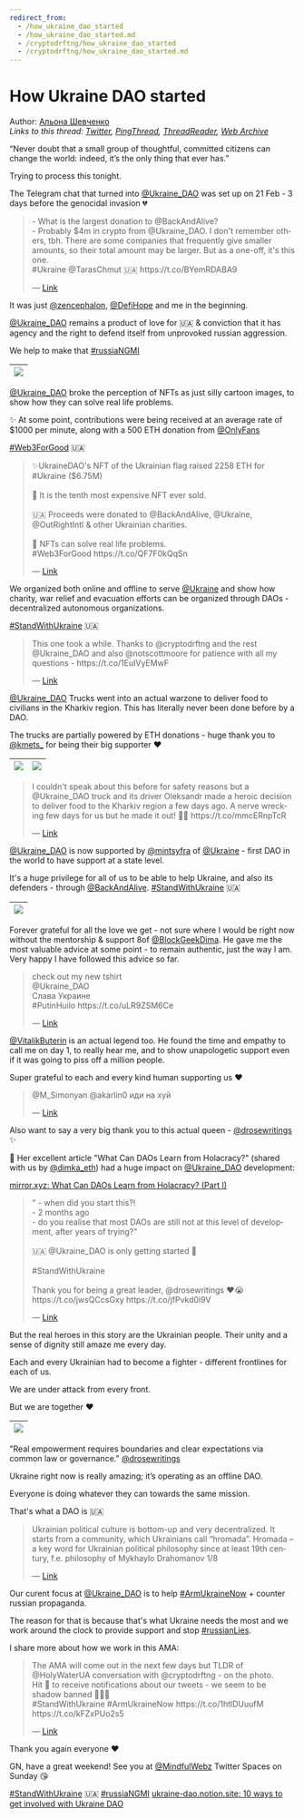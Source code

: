 ```yaml
---
redirect_from:
  - /how_ukraine_dao_started
  - /how_ukraine_dao_started.md
  - /cryptodrftng/how_ukraine_dao_started
  - /cryptodrftng/how_ukraine_dao_started.md
---
```

# How Ukraine DAO started

Author: [Альона Шевченко](https://twitter.com/cryptodrftng)  
*Links to this thread: [Twitter](https://twitter.com/cryptodrftng/status/1525282533037965315), [PingThread](https://pingthread.com/thread/1525282533037965315), [ThreadReader](https://threadreaderapp.com/thread/1525282533037965315.html), [Web Archive](https://web.archive.org/web/*/https://twitter.com/cryptodrftng/status/1525282533037965315)*

“Never doubt that a small group of thoughtful, committed citizens can change the world: indeed, it’s the only thing that ever has.”

Trying to process this tonight. 

The Telegram chat that turned into [@Ukraine_DAO](https://twitter.com/Ukraine_DAO) was set up on 21 Feb - 3 days before the genocidal invasion 💔

<blockquote class="twitter-tweet">
    <p lang="en" dir="ltr">
    - What is the largest donation to @BackAndAlive?<br />
    - Probably $4m in crypto from @Ukraine_DAO. I don&#39;t remember others, tbh. There are some companies that frequently give smaller amounts, so their total amount may be larger.  But as a one-off, it&#39;s this one.<br />
    #Ukraine @TarasChmut 🇺🇦 https://t.co/BYemRDABA9<br />
    </p>
    &mdash; <a href="https://twitter.com/Ukraine_DAO/status/1525267890852749312">Link</a>
</blockquote>

It was just [@zencephalon](https://twitter.com/zencephalon), [@DefiHope](https://twitter.com/DefiHope) and me in the beginning. 

[@Ukraine_DAO](https://twitter.com/Ukraine_DAO) remains a product of love for 🇺🇦 & conviction that it has agency and the right to defend itself from unprovoked russian aggression. 

We help to make that [#russiaNGMI](https://twitter.com/hashtag/russiaNGMI)

| [![](/media/1525299116636622850/3_1525283708277776384.jpg)](/media/1525299116636622850/3_1525283708277776384.jpg) |
| :-: |

[@Ukraine_DAO](https://twitter.com/Ukraine_DAO) broke the perception of NFTs as just silly cartoon images, to show how they can solve real life problems. 

✨ At some point, contributions were being received at an average rate of $1000 per minute, along with a 500 ETH donation from [@OnlyFans](https://twitter.com/OnlyFans) 

[#Web3ForGood](https://twitter.com/hashtag/Web3ForGood) 🇺🇦

<blockquote class="twitter-tweet">
    <p lang="en" dir="ltr">
    ✨UkraineDAO&#39;s NFT of the Ukrainian flag raised 2258 ETH for #Ukraine ($6.75M)<br />
    <br />
    🚀 It is the tenth most expensive NFT ever sold. <br />
    <br />
    🇺🇦 Proceeds were donated to @BackAndAlive, @Ukraine, @OutRightIntl &amp; other Ukrainian charities. <br />
    <br />
    🌱 NFTs can solve real life problems. <br />
    #Web3ForGood https://t.co/QF7F0kQqSn<br />
    </p>
    &mdash; <a href="https://twitter.com/Ukraine_DAO/status/1522459077628026880">Link</a>
</blockquote>

We organized both online and offline to serve [@Ukraine](https://twitter.com/Ukraine) and show how charity, war relief and evacuation efforts can be organized through DAOs - decentralized autonomous organizations. 
 
[#StandWithUkraine](https://twitter.com/hashtag/StandWithUkraine) 🇺🇦

<blockquote class="twitter-tweet">
    <p lang="en" dir="ltr">
    This one took a while. Thanks to @cryptodrftng and the rest @Ukraine_DAO and also @notscottmoore  for patience with all my questions - https://t.co/1EuIVyEMwF<br />
    </p>
    &mdash; <a href="https://twitter.com/EricCMack/status/1512167184058908673">Link</a>
</blockquote>

[@Ukraine_DAO](https://twitter.com/Ukraine_DAO) Trucks went into an actual warzone to deliver food to civilians in the Kharkiv region. This has literally never been done before by a DAO.

The trucks are partially powered by ETH donations - huge thank you to [@kmets_](https://twitter.com/kmets_) for being their big supporter ❤️

| [![](/media/1525299116636622850/3_1525287158743027712.jpg)](/media/1525299116636622850/3_1525287158743027712.jpg) | [![](/media/1525299116636622850/3_1525287158747123712.jpg)](/media/1525299116636622850/3_1525287158747123712.jpg) |
| :-: | :-: |

<blockquote class="twitter-tweet">
    <p lang="en" dir="ltr">
    I couldn&#39;t speak about this before for safety reasons but a @Ukraine_DAO truck and its driver Oleksandr made a heroic decision to deliver food to the Kharkiv region a few days ago. A nerve wrecking few days for us but he made it out! 💙💛 https://t.co/mmcERnpTcR<br />
    </p>
    &mdash; <a href="https://twitter.com/cryptodrftng/status/1513951427617509378">Link</a>
</blockquote>

[@Ukraine_DAO](https://twitter.com/Ukraine_DAO) is now supported by [@mintsyfra](https://twitter.com/mintsyfra) of [@Ukraine](https://twitter.com/Ukraine) - first DAO in the world to have support at a state level.

It's a huge privilege for all of us to be able to help Ukraine, and also its defenders - through [@BackAndAlive](https://twitter.com/BackAndAlive). 
[#StandWithUkraine](https://twitter.com/hashtag/StandWithUkraine) 🇺🇦

| [![](/media/1525299116636622850/3_1525288204869545987.jpg)](/media/1525299116636622850/3_1525288204869545987.jpg) |
| :-: |

Forever grateful for all the love we get - not sure where I would be right now without the mentorship & support 8of [@BlockGeekDima](https://twitter.com/BlockGeekDima). He gave me the most valuable advice at some point - to remain authentic, just the way I am. Very happy I have followed this advice so far.

<blockquote class="twitter-tweet">
    <p lang="en" dir="ltr">
    check out my new tshirt <br />
    @Ukraine_DAO <br />
    Слава Украине <br />
    #PutinHuilo https://t.co/uLR9ZSM6Ce<br />
    </p>
    &mdash; <a href="https://twitter.com/BlockGeekDima/status/1524835462132682772">Link</a>
</blockquote>

[@VitalikButerin](https://twitter.com/VitalikButerin) is an actual legend too. He found the time and empathy to call me on day 1, to really hear me, and to show unapologetic support even if it was going to piss off a million people. 

Super grateful to each and every kind human supporting us ❤️

<blockquote class="twitter-tweet">
    <p lang="en" dir="ltr">
    @M_Simonyan @akarlin0 иди на хуй<br />
    </p>
    &mdash; <a href="https://twitter.com/VitalikButerin/status/1498012161439932430">Link</a>
</blockquote>

Also want to say a very big thank you to this actual queen - [@drosewritings](https://twitter.com/drosewritings) ✨

🌱 Her excellent article "What Can DAOs Learn from Holacracy?" (shared with us by [@dimka_eth](https://twitter.com/dimka_eth)) had a huge impact on [@Ukraine_DAO](https://twitter.com/Ukraine_DAO) development:

[mirror.xyz: What Can DAOs Learn from Holacracy? (Part I)](https://mirror.xyz/0x7dcbac92cce015a97BAc8f1116595d223722F0a1/Cw5icmYmjoAnJsxPPGMRXCM9051RYiIduV6naxlFCIc)

<blockquote class="twitter-tweet">
    <p lang="en" dir="ltr">
    &#34; - when did you start this?!<br />
    - 2 months ago<br />
    - do you realise that most DAOs are still not at this level of development, after years of trying?&#34;<br />
    <br />
    🇺🇦 @Ukraine_DAO is only getting started 🌱 <br />
    <br />
    #StandWithUkraine <br />
    <br />
    Thank you for being a great leader, @drosewritings ❤️😭 https://t.co/jwsQCcsGxy https://t.co/jfPvkd0i9V<br />
    </p>
    &mdash; <a href="https://twitter.com/cryptodrftng/status/1524555866149691392">Link</a>
</blockquote>

But the real heroes in this story are the Ukrainian people. Their unity and a sense of dignity still amaze me every day. 

Each and every Ukrainian had to become a fighter - different frontlines for each of us. 

We are under attack from every front. 

But we are together ❤️

| [![](/media/1525299116636622850/3_1525295821633249280.jpg)](/media/1525299116636622850/3_1525295821633249280.jpg) |
| :-: |

"Real empowerment requires boundaries and clear expectations via common law or governance." [@drosewritings](https://twitter.com/drosewritings) 

Ukraine right now is really amazing; it’s operating as an offline DAO. 

Everyone is doing whatever they can towards the same mission. 

That's what a DAO is 🇺🇦

<blockquote class="twitter-tweet">
    <p lang="en" dir="ltr">
    Ukrainian political culture is bottom-up and very decentralized. It starts from a community, which Ukrainians call “hromada”. Hromada – a key word for Ukrainian political philosophy since at least 19th century, f.e. philosophy of Mykhaylo Drahomanov 1/8<br />
    </p>
    &mdash; <a href="https://twitter.com/yermolenko_v/status/1513978970047401991">Link</a>
</blockquote>

Our curent focus at [@Ukraine_DAO](https://twitter.com/Ukraine_DAO) is to help [#ArmUkraineNow](https://twitter.com/hashtag/ArmUkraineNow) + counter russian propaganda. 

The reason for that is because that's what Ukraine needs the most and we work around the clock to provide support and stop [#russianLies](https://twitter.com/hashtag/russianLies). 

I share more about how we work in this  AMA:

<blockquote class="twitter-tweet">
    <p lang="en" dir="ltr">
    The AMA will come out in the next few days but TLDR of @HolyWaterUA conversation with @cryptodrftng - on the photo. <br />
    Hit 🔔 to receive notifications about our tweets - we seem to be shadow banned  👻🇺🇦<br />
    #StandWithUkraine #ArmUkraineNow https://t.co/1htlDUuufM https://t.co/kFZxPUo2s5<br />
    </p>
    &mdash; <a href="https://twitter.com/Ukraine_DAO/status/1518280483318161412">Link</a>
</blockquote>

Thank you again everyone ❤️

GN, have a great weekend! See you at [@MindfulWebz](https://twitter.com/MindfulWebz) Twitter Spaces on Sunday 😘

[#StandWithUkraine](https://twitter.com/hashtag/StandWithUkraine) 🇺🇦 [#russiaNGMI](https://twitter.com/hashtag/russiaNGMI) 
[ukraine-dao.notion.site: 10 ways to get involved with Ukraine DAO](https://ukraine-dao.notion.site/10-ways-to-get-involved-with-Ukraine-DAO-b048044541ad4e1eb73b9d443b2b9a99)
